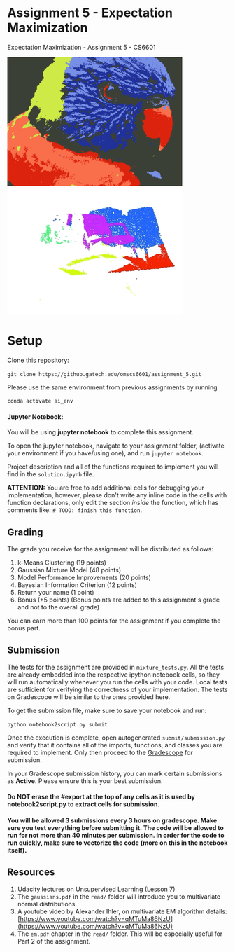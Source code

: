 # Assignment 5 - Expectation Maximization

Expectation Maximization - Assignment 5 - CS6601 

<img src="images/k6_bird_color_24.png" width="400"/> <img src="images/pcd_clustered.gif" width="400"/> 

# Setup

Clone this repository:

`git clone https://github.gatech.edu/omscs6601/assignment_5.git`

Please use the same environment from previous assignments by running

```
conda activate ai_env
```

#### Jupyter Notebook:
You will be using **jupyter notebook** to complete this assignment. 

To open the jupyter notebook, navigate to your assignment folder, (activate your environment if you have/using one), and run `jupyter notebook`. 

Project description and all of the functions required to implement you will find in the `solution.ipynb` file.

**ATTENTION:** You are free to add additional cells for debugging your implementation, however, please don't write any inline code in the cells with function declarations, only edit the section *inside* the function, which has comments like: `# TODO: finish this function`.

## Grading

The grade you receive for the assignment will be distributed as follows:

1. k-Means Clustering (19 points)
2. Gaussian Mixture Model (48 points)
3. Model Performance Improvements (20 points)
4. Bayesian Information Criterion (12 points)
5. Return your name (1 point)
6. Bonus (+5 points) (Bonus points are added to this assignment's grade and not to the overall grade)

You can earn more than 100 points for the assignment if you complete the bonus part.

## Submission
The tests for the assignment are provided in `mixture_tests.py`. All the tests are already embedded into the respective ipython notebook cells, so they will run automatically whenever you run the cells with your code. Local tests are sufficient for verifying the correctness of your implementation. The tests on Gradescope will be similar to the ones provided here.

To get the submission file, make sure to save your notebook and run:

`python notebook2script.py submit`

Once the execution is complete, open autogenerated `submit/submission.py` and verify that it contains all of the imports, functions, and classes you are required to implement. Only then proceed to the [Gradescope](https://www.gradescope.com/) for submission.

In your Gradescope submission history, you can mark certain submissions as **Active**. Please ensure this is your best submission.

#### Do NOT erase the #export at the top of any cells as it is used by notebook2script.py to extract cells for submission.

#### You will be allowed 3 submissions every 3 hours on gradescope. Make sure you test everything before submitting it. The code will be allowed to run for not more than 40 minutes per submission. In order for the code to run quickly, make sure to vectorize the code (more on this in the notebook itself).


## Resources

1. Udacity lectures on Unsupervised Learning (Lesson 7)
2. The `gaussians.pdf`  in the `read/` folder will introduce you to multivariate normal distributions.
3. A youtube video by Alexander Ihler, on multivariate EM algorithm details:
[https://www.youtube.com/watch?v=qMTuMa86NzU](https://www.youtube.com/watch?v=qMTuMa86NzU)
4. The `em.pdf` chapter in the `read/` folder. This will be especially useful for Part 2 of the assignment.  
